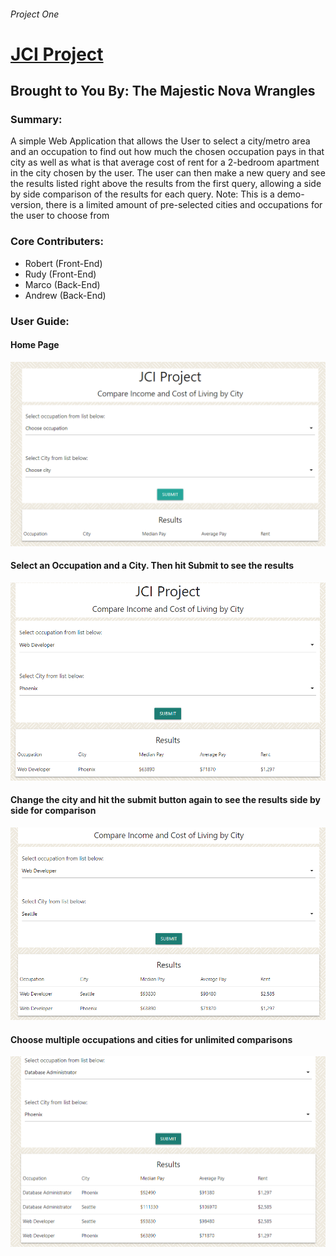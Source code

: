 ###### Project One
# [JCI Project](https://www.github.com/WeNeedToPutTheURLHere)

## Brought to You By: The Majestic Nova Wrangles


### Summary:
A simple Web Application that allows the User to select a city/metro area and an occupation to find out how much the chosen occupation pays in that city as well as what is that average cost of rent for a 2-bedroom apartment in the city chosen by the user. The user can then make a new query and see the results listed right above the results from the first query, allowing a side by side comparison of the results for each query.
Note: This is a demo-version, there is a limited amount of pre-selected cities and occupations for the user to choose from

### Core Contributers:
* Robert (Front-End)
* Rudy (Front-End)
* Marco (Back-End)
* Andrew (Back-End)

### User Guide:

#### Home Page

![Home Page](assets/images/HomePage.PNG)




#### Select an Occupation and a City. Then hit Submit to see the results

![Single Query](assets/images/Query.PNG)




#### Change the city and hit the submit button again to see the results side by side for comparison

![Single Query](assets/images/Query2.PNG)




#### Choose multiple occupations and cities for unlimited comparisons

![Single Query](assets/images/MultiQuery.PNG)


